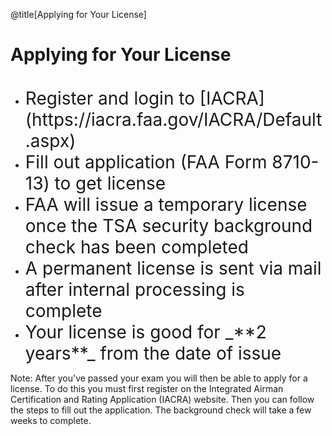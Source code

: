 <div class="slide-bg-style-left"></div><div class="slide-bg-style-right"></div>

@title[Applying for Your License]

# Applying for Your License

<ul>
  <br>
  <li class="fragment"><span style="font-size: 28px;">Register and login to [IACRA](https://iacra.faa.gov/IACRA/Default.aspx)</span></li>
  <li class="fragment"><span style="font-size: 28px;">Fill out application (FAA Form 8710-13) to get license</span></li>
  <li class="fragment"><span style="font-size: 28px;">FAA will issue a temporary license once the TSA security background check has been completed</span></li>
  <li class="fragment"><span style="font-size: 28px;">A permanent license is sent via mail after internal processing is complete</span></li>
  <li class="fragment"><span style="font-size: 28px;">Your license is good for _**2 years**_ from the date of issue</span></li>
</ul>


Note:
After you've passed your exam you will then be able to apply for a license. To do this you must first register on the Integrated Airman Certification and Rating Application (IACRA) website. Then you can follow the steps to fill out the application. The background check will take a few weeks to complete.
